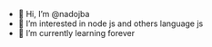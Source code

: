 - 👋 Hi, I’m @nadojba
- 👀 I’m interested in node js and others language js
- 🌱 I’m currently learning forever


